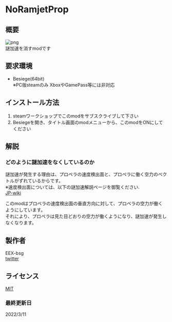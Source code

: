# NoRamjetProp

## 概要
![png](https://i.gyazo.com/80fff9139f856812f1cf1847edde0067.png)  
謎加速を消すmodです
## 要求環境
- Besiege(64bit)  
※PC版steamのみ  XboxやGamePass等には非対応

## インストール方法
1. steamワークショップでこのmodをサブスクライブして下さい
2. Besiegeを開き、タイトル画面のmodメニューから、このmodをONにしてください
## 解説
### どのように謎加速をなくしているのか
謎加速が発生する理由は、プロペラの速度検出面と、プロペラに働く空力のベクトルがずれているからです。  
※速度検出面については、以下の謎加速解説ページを御覧ください.  
[JP-wiki](https://w.atwiki.jp/besiegejpwiki/pages/91.html)  
  
このmodはプロペラの速度検出面の垂直方向に対して、プロペラの空力が働くようにしています。  
それにより、プロペラは見た目どおりの空力が働くようになり、謎加速が発生しなくなります。  

## 製作者
EEX-bsg  
[twitter](https://twitter.com/EEX_bsg)

## ライセンス
[MIT](https://github.com/EEX-bsg/NoRamjetProp/blob/main/LICENCE)

### 最終更新日
2022/3/11

